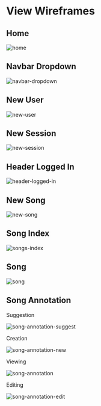 # View Wireframes

## Home
![home]

## Navbar Dropdown
![navbar-dropdown]

## New User
![new-user]

## New Session
![new-session]

## Header Logged In
![header-logged-in]

## New Song
![new-song]

## Song Index
![songs-index]

## Song
![song]

## Song Annotation
Suggestion

![song-annotation-suggest]

Creation

![song-annotation-new]

Viewing

![song-annotation]

Editing

![song-annotation-edit]

[home]: ./wireframes/home_logged_out.png
[navbar-dropdown]: ./wireframes/navbar_dropdown.png
[new-user]: ./wireframes/new_user.png
[new-session]: ./wireframes/new_session.png
[header-logged-in]: ./wireframes/header_logged_in.png
[songs-index]: ./wireframes/songs_index.png
[new-song]: ./wireframes/new_song.png

[song]: ./wireframes/song.png
[song-annotation-suggest]: ./wireframes/song_annotation_suggest.png
[song-annotation-new]: ./wireframes/song_annotation_new.png
[song-annotation]: ./wireframes/song_annotation_mode.png
[song-annotation-edit]: ./wireframes/song_annotation_edit.png

